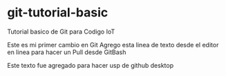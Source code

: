 # git-tutorial-basic
Tutorial basico de Git para Codigo IoT

Este es mi primer cambio en Git
Agrego esta linea de texto desde el editor en linea para hacer un Pull desde GitBash

Este texto fue agregado para hacer usp de github desktop
